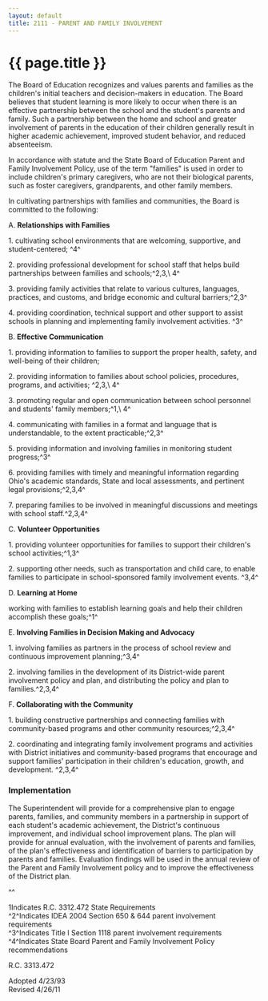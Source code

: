 ```yaml
---
layout: default
title: 2111 - PARENT AND FAMILY INVOLVEMENT
---
```


{{ page.title }}
================

The Board of Education recognizes and values parents and families as the
children's initial teachers and decision-makers in education. The Board
believes that student learning is more likely to occur when there is an
effective partnership between the school and the student's parents and
family. Such a partnership between the home and school and greater
involvement of parents in the education of their children generally
result in higher academic achievement, improved student behavior, and
reduced absenteeism.

In accordance with statute and the State Board of Education Parent and
Family Involvement Policy, use of the term "families" is used in order
to include children's primary caregivers, who are not their biological
parents, such as foster caregivers, grandparents, and other family
members.

In cultivating partnerships with families and communities, the Board is
committed to the following:

A. **Relationships with Families**

​1. cultivating school environments that are welcoming, supportive, and
student-centered; ^4^

​2. providing professional development for school staff that helps build
partnerships between families and schools;^2,3,\\ 4^

​3. providing family activities that relate to various cultures,
languages, practices, and customs, and bridge economic and cultural
barriers;^2,3^

​4. providing coordination, technical support and other support to
assist schools in planning and implementing family involvement
activities. ^3^

B. **Effective Communication**

​1. providing information to families to support the proper health,
safety, and well-being of their children;

​2. providing information to families about school policies, procedures,
programs, and activities; ^2,3,\\ 4^

​3. promoting regular and open communication between school personnel
and students' family members;^1,\\ 4^

​4. communicating with families in a format and language that is
understandable, to the extent practicable;^2,3^

​5. providing information and involving families in monitoring student
progress;^3^

​6. providing families with timely and meaningful information regarding
Ohio's academic standards, State and local assessments, and pertinent
legal provisions;^2,3,4^

​7. preparing families to be involved in meaningful discussions and
meetings with school staff.^2,3,4^

C. **Volunteer Opportunities**

​1. providing volunteer opportunities for families to support their
children's school activities;^1,3^

​2. supporting other needs, such as transportation and child care, to
enable families to participate in school-sponsored family involvement
events. ^3,4^

D. **Learning at Home**

working with families to establish learning goals and help their
children accomplish these goals;^1^

E. **Involving Families in Decision Making and Advocacy**

​1. involving families as partners in the process of school review and
continuous improvement planning;^3,4^

​2. involving families in the development of its District-wide parent
involvement policy and plan, and distributing the policy and plan to
families.^2,3,4^

F. **Collaborating with the Community**

​1. building constructive partnerships and connecting families with
community-based programs and other community resources;^2,3,4^

​2. coordinating and integrating family involvement programs and
activities with District initiatives and community-based programs that
encourage and support families' participation in their children's
education, growth, and development. ^2,3,4^

### Implementation

The Superintendent will provide for a comprehensive plan to engage
parents, families, and community members in a partnership in support of
each student's academic achievement, the District's continuous
improvement, and individual school improvement plans. The plan will
provide for annual evaluation, with the involvement of parents and
families, of the plan's effectiveness and identification of barriers to
participation by parents and families. Evaluation findings will be used
in the annual review of the Parent and Family Involvement policy and to
improve the effectiveness of the District plan.

^^

1Indicates R.C. 3312.472 State Requirements\
 ^2^Indicates IDEA 2004 Section 650 & 644 parent involvement
requirements\
 ^3^Indicates Title I Section 1118 parent involvement requirements\
 ^4^Indicates State Board Parent and Family Involvement Policy
recommendations

R.C. 3313.472

Adopted 4/23/93\
 Revised 4/26/11
